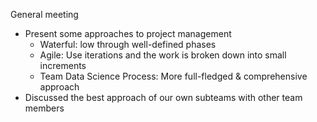 General meeting

- Present some approaches to project management
    - Waterful: low through well-defined phases
    - Agile: Use iterations and the work is broken down into small increments 
    - Team Data Science Process: More full-fledged & comprehensive approach
- Discussed the best approach of our own subteams with other team members
